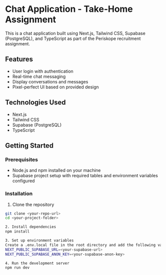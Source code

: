 # Chat Application - Take-Home Assignment

This is a chat application built using Next.js, Tailwind CSS, Supabase (PostgreSQL), and TypeScript as part of the Periskope recruitment assignment.

## Features
- User login with authentication
- Real-time chat messaging
- Display conversations and messages
- Pixel-perfect UI based on provided design

## Technologies Used
- Next.js
- Tailwind CSS
- Supabase (PostgreSQL)
- TypeScript

## Getting Started

### Prerequisites
- Node.js and npm installed on your machine
- Supabase project setup with required tables and environment variables configured

### Installation

1. Clone the repository

```bash
git clone <your-repo-url>
cd <your-project-folder>

2. Install dependencies
npm install

3. Set up environment variables     
Create a .env.local file in the root directory and add the following variables :
NEXT_PUBLIC_SUPABASE_URL=<your-supabase-url>
NEXT_PUBLIC_SUPABASE_ANON_KEY=<your-supabase-anon-key>

4. Run the development server   
npm run dev

    
